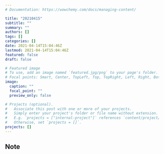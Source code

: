 ```yaml
---
# Documentation: https://wowchemy.com/docs/managing-content/

title: "20210415"
subtitle: ""
summary: ""
authors: []
tags: []
categories: []
date: 2021-04-14T15:04:46Z
lastmod: 2021-04-14T15:04:46Z
featured: false
draft: false

# Featured image
# To use, add an image named `featured.jpg/png` to your page's folder.
# Focal points: Smart, Center, TopLeft, Top, TopRight, Left, Right, BottomLeft, Bottom, BottomRight.
image:
  caption: ""
  focal_point: ""
  preview_only: false

# Projects (optional).
#   Associate this post with one or more of your projects.
#   Simply enter your project's folder or file name without extension.
#   E.g. `projects = ["internal-project"]` references `content/project/deep-learning/index.md`.
#   Otherwise, set `projects = []`.
projects: []
---
```


## Note

